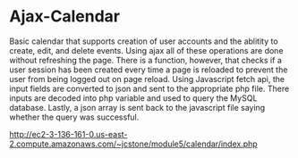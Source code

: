 # Ajax-Calendar

Basic calendar that supports creation of user accounts and the ablitity to create, edit, and delete events. Using ajax all of these operations are done without refreshing the page. There is a function, however, that checks if a user session has been created every time a page is reloaded to prevent the user from being logged out on page reload. Using Javascript fetch api, the input fields are converted to json and sent to the appropriate php file. There inputs are decoded into php variable and used to query the MySQL database. Lastly, a json array is sent back to the javascript file saying whether the query was successful.

http://ec2-3-136-161-0.us-east-2.compute.amazonaws.com/~jcstone/module5/calendar/index.php
